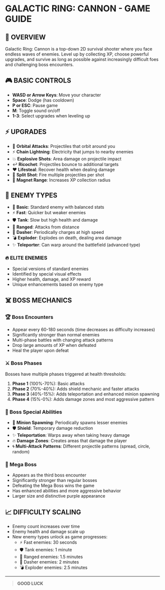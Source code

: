 # GALACTIC RING: CANNON - GAME GUIDE

## 🌌 OVERVIEW
Galactic Ring: Cannon is a top-down 2D survival shooter where you face endless waves of enemies. Level up by collecting XP, choose powerful upgrades, and survive as long as possible against increasingly difficult foes and challenging boss encounters.

## 🎮 BASIC CONTROLS
- **WASD or Arrow Keys**: Move your character
- **Space**: Dodge (has cooldown)
- **P or ESC**: Pause game
- **M**: Toggle sound on/off
- **1-3**: Select upgrades when leveling up

## ⚡ UPGRADES
- 🔄 **Orbital Attacks**: Projectiles that orbit around you
- ⚡ **Chain Lightning**: Electricity that jumps to nearby enemies
- 💥 **Explosive Shots**: Area damage on projectile impact
- ↩️ **Ricochet**: Projectiles bounce to additional targets
- ❤️ **Lifesteal**: Recover health when dealing damage
- 🔱 **Split Shot**: Fire multiple projectiles per shot
- 🧲 **Magnet Range**: Increases XP collection radius

## 👾 ENEMY TYPES
- 👾 **Basic**: Standard enemy with balanced stats
- ⚡ **Fast**: Quicker but weaker enemies
- 🛡️ **Tank**: Slow but high health and damage
- 🏹 **Ranged**: Attacks from distance
- 💨 **Dasher**: Periodically charges at high speed
- 💣 **Exploder**: Explodes on death, dealing area damage
- ✨ **Teleporter**: Can warp around the battlefield (advanced type)

### 🔥 ELITE ENEMIES
- Special versions of standard enemies
- Identified by special visual effects
- Higher health, damage, and XP reward
- Unique enhancements based on enemy type

## ☠️ BOSS MECHANICS

### 🏆 Boss Encounters
- Appear every 60-180 seconds (time decreases as difficulty increases)
- Significantly stronger than normal enemies
- Multi-phase battles with changing attack patterns
- Drop large amounts of XP when defeated
- Heal the player upon defeat

### ⚔️ Boss Phases
Bosses have multiple phases triggered at health thresholds:
1. **Phase 1** (100%-70%): Basic attacks
2. **Phase 2** (70%-40%): Adds shield mechanic and faster attacks
3. **Phase 3** (40%-15%): Adds teleportation and enhanced minion spawning
4. **Phase 4** (15%-0%): Adds damage zones and most aggressive pattern

### 💪 Boss Special Abilities
- 🔮 **Minion Spawning**: Periodically spawns lesser enemies
- 🛡️ **Shield**: Temporary damage reduction
- ✨ **Teleportation**: Warps away when taking heavy damage
- 🔥 **Damage Zones**: Creates areas that damage the player
- 🌀 **Multi-Attack Patterns**: Different projectile patterns (spread, circle, random)

### 👑 Mega Boss
- Appears as the third boss encounter
- Significantly stronger than regular bosses
- Defeating the Mega Boss wins the game
- Has enhanced abilities and more aggressive behavior
- Larger size and distinctive purple appearance

## 📈 DIFFICULTY SCALING
- Enemy count increases over time
- Enemy health and damage scale up
- New enemy types unlock as game progresses:
  - ⚡ Fast enemies: 30 seconds
  - 🛡️ Tank enemies: 1 minute
  - 🏹 Ranged enemies: 1.5 minutes
  - 💨 Dasher enemies: 2 minutes
  - 💣 Exploder enemies: 2.5 minutes

***

> **GOOD LUCK**

